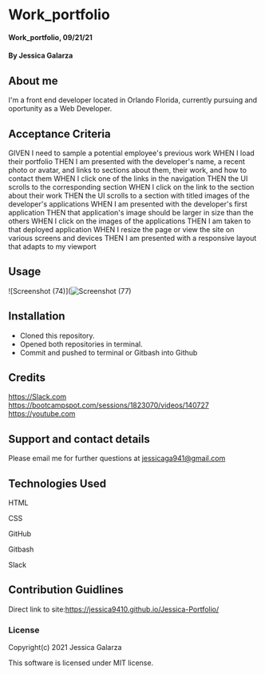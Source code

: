 # Work_portfolio

#### Work_portfolio, 09/21/21

#### By Jessica Galarza

## About me

I'm a front end developer located in Orlando Florida, currently pursuing and oportunity as a Web Developer.

## Acceptance Criteria

GIVEN I need to sample a potential employee's previous work
WHEN I load their portfolio
THEN I am presented with the developer's name, a recent photo or avatar, and links to sections about them, their work, and how to contact them
WHEN I click one of the links in the navigation
THEN the UI scrolls to the corresponding section
WHEN I click on the link to the section about their work
THEN the UI scrolls to a section with titled images of the developer's applications
WHEN I am presented with the developer's first application
THEN that application's image should be larger in size than the others
WHEN I click on the images of the applications
THEN I am taken to that deployed application
WHEN I resize the page or view the site on various screens and devices
THEN I am presented with a responsive layout that adapts to my viewport

## Usage

![Screenshot (74)](![Screenshot (77)](https://user-images.githubusercontent.com/87554644/134069430-6ef7506e-0ea8-4ec9-b22b-51cdf8c787b9.png)

## Installation

- Cloned this repository.
- Opened both repositories in terminal.
- Commit and pushed to terminal or Gitbash into Github

## Credits

https://Slack.com
https://bootcampspot.com/sessions/1823070/videos/140727
https://youtube.com

## Support and contact details

Please email me for further questions at jessicaga941@gmail.com

## Technologies Used

HTML

CSS

GitHub

Gitbash

Slack

## Contribution Guidlines

Direct link to site:https://jessica9410.github.io/Jessica-Portfolio/

### License

Copyright(c) 2021 Jessica Galarza

This software is licensed under MIT license.
